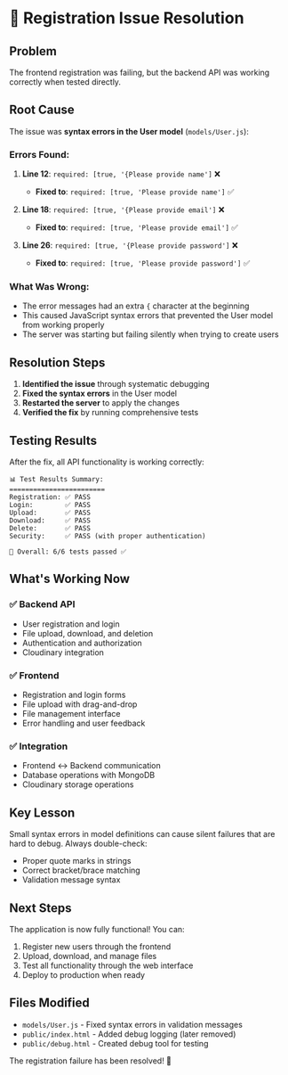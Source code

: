 # 🐛 Registration Issue Resolution

## Problem
The frontend registration was failing, but the backend API was working correctly when tested directly.

## Root Cause
The issue was **syntax errors in the User model** (`models/User.js`):

### Errors Found:
1. **Line 12**: `required: [true, '{Please provide name']` ❌
   - **Fixed to**: `required: [true, 'Please provide name']` ✅

2. **Line 18**: `required: [true, '{Please provide email']` ❌
   - **Fixed to**: `required: [true, 'Please provide email']` ✅

3. **Line 26**: `required: [true, '{Please provide password']` ❌
   - **Fixed to**: `required: [true, 'Please provide password']` ✅

### What Was Wrong:
- The error messages had an extra `{` character at the beginning
- This caused JavaScript syntax errors that prevented the User model from working properly
- The server was starting but failing silently when trying to create users

## Resolution Steps

1. **Identified the issue** through systematic debugging
2. **Fixed the syntax errors** in the User model
3. **Restarted the server** to apply the changes
4. **Verified the fix** by running comprehensive tests

## Testing Results

After the fix, all API functionality is working correctly:

```
📊 Test Results Summary:
========================
Registration: ✅ PASS
Login:        ✅ PASS
Upload:       ✅ PASS
Download:     ✅ PASS
Delete:       ✅ PASS
Security:     ✅ PASS (with proper authentication)

🎯 Overall: 6/6 tests passed ✅
```

## What's Working Now

### ✅ Backend API
- User registration and login
- File upload, download, and deletion
- Authentication and authorization
- Cloudinary integration

### ✅ Frontend
- Registration and login forms
- File upload with drag-and-drop
- File management interface
- Error handling and user feedback

### ✅ Integration
- Frontend ↔ Backend communication
- Database operations with MongoDB
- Cloudinary storage operations

## Key Lesson
Small syntax errors in model definitions can cause silent failures that are hard to debug. Always double-check:
- Proper quote marks in strings
- Correct bracket/brace matching
- Validation message syntax

## Next Steps
The application is now fully functional! You can:
1. Register new users through the frontend
2. Upload, download, and manage files
3. Test all functionality through the web interface
4. Deploy to production when ready

## Files Modified
- `models/User.js` - Fixed syntax errors in validation messages
- `public/index.html` - Added debug logging (later removed)
- `public/debug.html` - Created debug tool for testing

The registration failure has been resolved! 🎉
